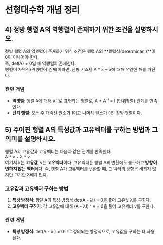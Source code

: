 # 선형대수학 개념 정리

## 4) 정방 행렬 A의 역행렬이 존재하기 위한 조건을 설명하시오.
정방 행렬 A의 역행렬이 존재하기 위한 조건은 행렬 A의 **행렬식(determinant)**이 0이 아니어야 한다.  
즉, det(A) ≠ 0일 때 역행렬이 존재한다.  
행렬이 가역적(역행렬이 존재)이라면, 선형 시스템 A * x = b에 대해 유일한 해를 가진다.

### 관련 개념
- **역행렬**: 행렬 A에 대해 A⁻¹로 표현되는 행렬로, A * A⁻¹ = I (단위행렬) 관계를 만족한다.
- **단위 행렬**: 모든 주 대각선 원소가 1이고 나머지 원소가 0인 정방 행렬이다.

## 5) 주어진 행렬 A의 특성값과 고유벡터를 구하는 방법과 그 의미를 설명하시오.
행렬 A의 고유값과 고유벡터는 다음과 같은 관계를 만족한다:  
A * v = λ * v  
여기서 λ는 **고유값**, v는 **고유벡터**이다. 고유벡터는 행렬 A의 변환에도 불구하고 **방향이 변하지 않는 벡터**이다. 즉, 행렬 A가 고유벡터를 변환할 때, 그 벡터의 방향은 바뀌지 않지만 크기만 λ배가 된다.

### 고유값과 고유벡터 구하는 방법
1. **특성 방정식**: 행렬 A의 특성 방정식 det(A - λI) = 0을 풀어 고유값 λ를 구한다.
2. **고유벡터 구하기**: 각 고유값에 대해 (A - λI) * v = 0을 풀어 고유벡터 v를 구한다.

### 관련 개념
- **특성 방정식**: det(A - λI) = 0으로 정의되는 방정식으로, 고유값을 구하는 데 사용된다.
